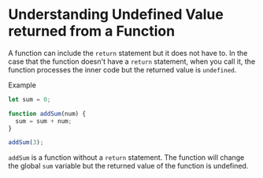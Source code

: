 # Understanding Undefined Value returned from a Function
A function can include the ```return``` statement but it does not have to. In the case that the function doesn't have a ```return``` statement, when you call it, the function processes the inner code but the returned value is ```undefined```.

Example
```javascript
let sum = 0;

function addSum(num) {
  sum = sum + num;
}

addSum(3);
```
```addSum``` is a function without a ```return``` statement. The function will change the global ```sum``` variable but the returned value of the function is undefined.
